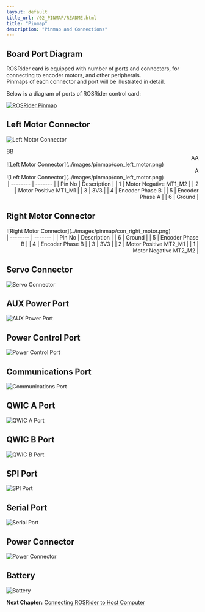 ```yaml
---
layout: default
title_url: /02_PINMAP/README.html
title: "Pinmap"
description: "Pinmap and Connections"
---
```


## Board Port Diagram

ROSRider card is equipped with number of ports and connectors, for connecting to encoder motors, and other peripherals.  
Pinmaps of each connector and port will be illustrated in detail.  

Below is a diagram of ports of ROSRider control card:  
  
[![ROSRider Pinmap](../images/ROSRider4D_portmap.png)](https://acada.dev/products)


## Left Motor Connector

![Left Motor Connector](../images/pinmap/con_left_motor.png)

<div>
<div align="left">BB</div>
<div align="right">AA</div>
</div>

<div>
<div align="left">![Left Motor Connector](../images/pinmap/con_left_motor.png)</div>
<div align="right">
A
</div>
</div>


<div>
<div align="left">
![Left Motor Connector](../images/pinmap/con_left_motor.png)
</div>
<div align="right">
| -------- | ------- |
| Pin No   | Description |
| 1        | Motor Negative MT1_M2 |
| 2        | Motor Positive MT1_M1 |
| 3        | 3V3 |
| 4        | Encoder Phase B |
| 5        | Encoder Phase A |
| 6        | Ground |	
</div>
</div>

## Right Motor Connector

<div>
<div align="left">
	![Right Motor Connector](../images/pinmap/con_right_motor.png)
</div>
<div align="right">
| -------- | ------- |
| Pin No   | Description |
| 6        | Ground |
| 5        | Encoder Phase B |
| 4        | Encoder Phase B |
| 3        | 3V3 |
| 2        | Motor Positive MT2_M1 |
| 1        | Motor Negative MT2_M2 |
</div>
</div>

## Servo Connector

![Servo Connector](../images/pinmap/con_servo.png)

## AUX Power Port

![AUX Power Port](../images/pinmap/con_power_aux.png)

## Power Control Port

![Power Control Port](../images/pinmap/con_power_control.png)

## Communications Port

![Communications Port](../images/pinmap/con_comm.png)

## QWIC A Port

![QWIC A Port](../images/pinmap/con_qwic_a.png)

## QWIC B Port

![QWIC B Port](../images/pinmap/con_qwic_b.png)

## SPI Port

![SPI Port](../images/pinmap/con_spi.png)

## Serial Port

![Serial Port](../images/pinmap/con_serial.png)

## Power Connector

![Power Connector](../images/pinmap/con_xt30.png)

## Battery

![Battery](../images/pinmap/con_battery.png)


__Next Chapter:__ [Connecting ROSRider to Host Computer](../03_CONNECT/README.md)